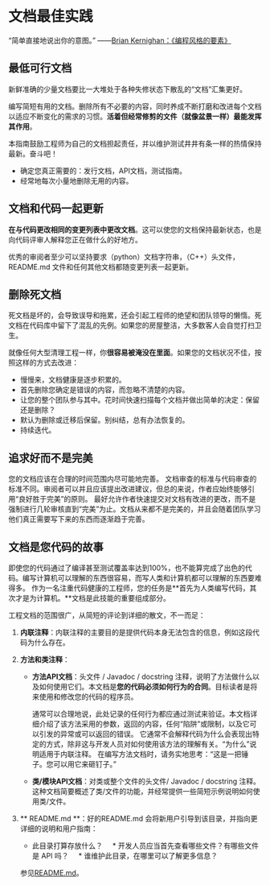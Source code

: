 # 文档最佳实践

“简单直接地说出你的意图。”
——[Brian Kernighan：《编程风格的要素》](https://en.wikipedia.org/wiki/The_Elements_of_Programming_Style)

## 最低可行文档

新鲜准确的少量文档要比一大堆处于各种失修状态下散乱的“文档”汇集更好。

编写简短有用的文档。删除所有不必要的内容，同时养成不断打磨和改进每个文档以适应不断变化的需求的习惯。**活着但经常修剪的文件（就像盆景一样）最能发挥其作用**。

本指南鼓励工程师为自己的文档担起责任，并以维护测试井井有条一样的热情保持最新。奋斗吧！

* 确定您真正需要的：发行文档，API文档，测试指南。
* 经常地每次小量地删除无用的内容。

## 文档和代码一起更新

**在与代码更改相同的变更列表中更改文档**。这可以使您的文档保持最新状态，也是向代码评审人解释您正在做什么的好地方。

优秀的审阅者至少可以坚持要求（python）文档字符串，（C++）头文件，README.md 文件和任何其他文档都随变更列表一起更新。

## 删除死文档

死文档是坏的，会导致误导和拖累，还会引起工程师的绝望和团队领导的懒惰。死文档在代码库中留下了混乱的先例。如果您的房屋整洁，大多数客人会自觉打扫卫生。

就像任何大型清理工程一样，你**很容易被淹没在里面**。如果您的文档状况不佳，按照这样的方式去改进：

*   慢慢来，文档健康是逐步积累的。
*   首先删除您确定是错误的内容，而忽略不清楚的内容。
*   让您的整个团队参与其中。花时间快速扫描每个文档并做出简单的决定：保留还是删除？
*   默认为删除或迁移后保留。别纠结，总有办法恢复的。
*   持续迭代。

## 追求好而不是完美

您的文档应该在合理的时间范围内尽可能地完善。
文档审查的标准与代码审查的标准不同。审阅者可以并且应该提出改进建议，但总的来说，作者应始终能够引用“良好胜于完美”的原则。 最好允许作者快速提交对文档有改进的更改，而不是强制进行几轮审核直到“完美”为止。文档从来都不是完美的，并且会随着团队学习他们真正需要写下来的东西而逐渐趋于完善。

## 文档是您代码的故事

即使您的代码通过了编译甚至测试覆盖率达到100%，也不能算完成了出色的代码。编写计算机可以理解的东西很容易，而写人类和计算机都可以理解的东西要难得多。 作为一名注重代码健康的工程师，您的任务是**首先为人类编写代码，其次才是为计算机。**文档是此技能的重要组成部分。

工程文档的范围很广，从简短的评论到详细的散文，不一而足：

1.  **内联注释**：内联注释的主要目的是提供代码本身无法包含的信息，例如这段代码为什么存在。

2.  **方法和类注释**：

    *   **方法API文档**：头文件 / Javadoc / docstring 注释，说明了方法做什么以及如何使用它们。本文档是**您的代码必须如何行为的合同**。目标读者是将来使用和修改您的代码的程序员。
		 
        通常可以合理地说，此处记录的任何行为都应通过测试来验证。本文档详细介绍了该方法采用的参数，返回的内容，任何“陷阱”或限制，以及它可以引发的异常或可以返回的错误。 它通常不会解释代码为什么会表现出特定的方式，除非这与开发人员对如何使用该方法的理解有关。“为什么”说明适用于内联注释。 在编写方法文档时，请务实地思考：“这是一把锤子。您可以用它来砸钉子。”

    *   **类/模块API文档**：对类或整个文件的头文件/ Javadoc / docstring 注释。这种文档简要概述了类/文件的功能，并经常提供一些简短示例说明如何使用类/文件。
	
3.  ** README.md **：好的README.md 会将新用户引导到该目录，并指向更详细的说明和用户指南：

    *   此目录打算存放什么？
    *   开发人员应当首先查看哪些文件？有哪些文件是 API 吗？
    *   谁维护此目录，在哪里可以了解更多信息？
	
    参见[README.md](READMEs.md)。
